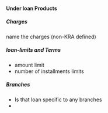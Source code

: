 #### Under loan Products
##### Charges
name the charges (non-KRA defined)

##### loan-limits and Terms
- amount limit
- number of installments limits

##### Branches
- Is that loan specific to any branches
- 